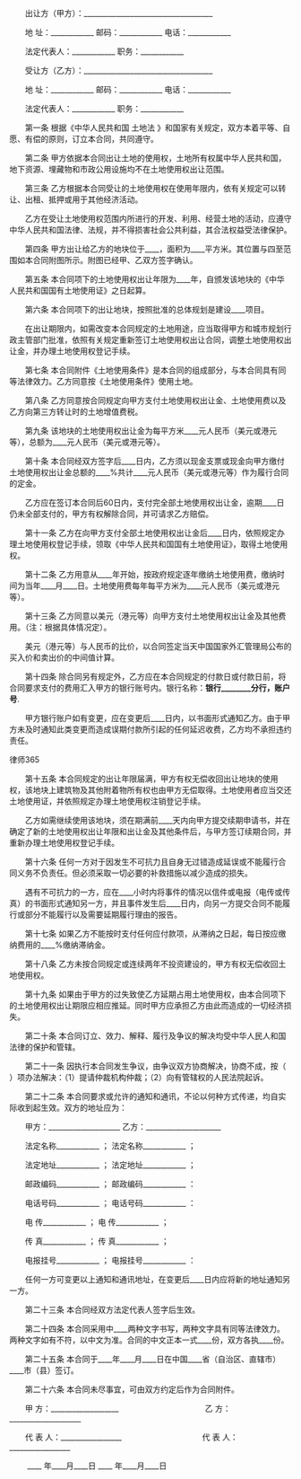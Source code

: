 
 　　出让方（甲方）：____________________________________
 
 　　地 址：____________ 邮码：____________ 电话：____________
 
 　　法定代表人：____________ 职务：____________
 
 　　受让方（乙方）：____________________________________
 
 　　地 址：____________ 邮码：____________ 电话：____________
 
 　　法定代表人：____________ 职务：____________
 
 　　第一条 根据《中华人民共和国
土地法
》和国家有关规定，双方本着平等、自愿、有偿的原则，订立本合同，共同遵守。
 
 　　第二条 甲方依据本合同出让土地的使用权，土地所有权属中华人民共和国，地下资源、埋藏物和市政公用设施均不在土地使用权出让范围。
 
 　　第三条 乙方根据本合同受让的土地使用权在使用年限内，依有关规定可以转让、出租、抵押或用于其他经济活动。
 
 　　乙方在受让土地使用权范围内所进行的开发、利用、经营土地的活动，应遵守中华人民共和国法律、法规，并不得损害社会公共利益，其合法权益受法律保护。
 
 　　第四条 甲方出让给乙方的地块位于____，面积为____平方米。其位置与四至范围如本合同附图所示。附图已经甲、乙双方签字确认。
 
 　　第五条 本合同项下的土地使用权出让年限为____年，自颁发该地块的《中华人民共和国国有土地使用证》之日起算。
 
 　　第六条 本合同项下的出让地块，按照批准的总体规划是建设____项目。
 
 　　在出让期限内，如需改变本合同规定的土地用途，应当取得甲方和城市规划行政主管部门批准，依照有关规定重新签订土地使用权出让合同，调整土地使用权出让金，并办理土地使用权登记手续。
 
 　　第七条 本合同附件《土地使用条件》是本合同的组成部分，与本合同具有同等法律效力。乙方同意按《土地使用条件》使用土地。
 
 　　第八条 乙方同意按合同规定向甲方支付土地使用权出让金、土地使用费以及乙方向第三方转让时的土地增值费税。
 
 　　第九条 该地块的土地使用权出让金为每平方米____元人民币（美元或港元等），总额为____元人民币（美元或港元等）。
 
 　　第十条 本合同经双方签字后____日内，乙方须以现金支票或现金向甲方缴付土地使用权出让金总额的____%共计____元人民币（美元或港元等）作为履行合同的定金。
 
 　　乙方应在签订本合同后60日内，支付完全部土地使用权出让金，逾期____日仍未全部支付的，甲方有权解除合同，并可请求乙方赔偿。
 
 　　第十一条 乙方在向甲方支付全部土地使用权出让金后____日内，依照规定办理土地使用权登记手续，领取《中华人民共和国国有土地使用证》，取得土地使用权。
 
 　　第十二条 乙方用意从____年开始，按政府规定逐年缴纳土地使用费，缴纳时间为当年____月____日。土地使用费每年每平方米为____元人民币（美元或港元等）。
 
 　　第十三条 乙方同意以美元（港元等）向甲方支付土地使用权出让金及其他费用。（注：根据具体情况定）。
 
 　　美元（港元等）与人民币的比价，以合同签定当天中国国家外汇管理局公布的买入价和卖出价的中间值计算。
 
 　　第十四条 除合同另有规定外，乙方应在本合同规定的付款日或付款日前，将合同要求支付的费用汇入甲方的银行账号内。银行名称：________银行________分行，账户号________.
 
 　　甲方银行账户如有变更，应在变更后____日内，以书面形式通知乙方。由于甲方未及时通知此类变更而造成误期付款所引起的任何延迟收费，乙方均不承担违约责任。
 




 
律师365






 　　第十五条 本合同规定的出让年限届满，甲方有权无偿收回出让地块的使用权，该地块上建筑物及其他附着物所有权也由甲方无偿取得。土地使用者应当交还土地使用证，并依照规定办理土地使用权注销登记手续。

 

 　　乙方如需继续使用该地块，须在期满前____天内向甲方提交续期申请书，并在确定了新的土地使用权出让年限和出让金及其他条件后，与甲方签订续期合同，并重新办理土地使用权登记手续。

 

 　　第十六条 任何一方对于因发生不可抗力且自身无过错造成延误或不能履行合同义务不负责任。但必须采取一切必要的补救措施以减少造成的损失。

 

 　　遇有不可抗力的一方，应在____小时内将事件的情况以信件或电报（电传或传真）的书面形式通知另一方，并且事件发生后____日内，向另一方提交合同不能履行或部分不能履行以及需要延期履行理由的报告。

 

 　　第十七条 如果乙方不能按时支付任何应付款项，从滞纳之日起，每日按应缴纳费用的____%缴纳滞纳金。

 

 　　第十八条 乙方未按合同规定或连续两年不投资建设的，甲方有权无偿收回土地使用权。

 

 　　第十九条 如果由于甲方的过失致使乙方延期占用土地使用权，由本合同项下的土地使用权出让期限应相应推延。同时甲方应承担乙方由此而造成的一切经济损失。

 

 　　第二十条 本合同订立、效力、解释、履行及争议的解决均受中华人民人和国法律的保护和管辖。

 

 　　第二十一条 因执行本合同发生争议，由争议双方协商解决，协商不成，按（ ）项办法解决：（1）提请仲裁机构仲裁；（2）向有管辖权的人民法院起诉。

 

 　　第二十二条 本合同要求或允许的通知和通讯，不论以何种方式传递，均自实际收到起生效。双方的地址应为：

 

 　　甲方：____________________         乙方：_____________________

 

 　　法定名称____________ ；            法定名称____________ ；

 

 　　法定地址____________ ；           法定地址____________ ；

 

 　　邮政编码____________ ；           邮政编码____________ ：

 

 　　电话号码____________ ；           电话号码____________ ：

 

 　　电    传____________ ；            电    传____________ ；

 

 　　传    真____________ ；            传    真____________ ；

 

 　　电报挂号____________ ；           电报挂号____________ ：

 

 　　任何一方可变更以上通知和通讯地址，在变更后____日内应将新的地址通知另一方。

 

 　　第二十三条 本合同经双方法定代表人签字后生效。

 

 　　第二十四条 本合同采用中____两种文字书写，两种文字具有同等法律效力。两种文字如有不符，以中文为准。合同的中文正本一式____份，双方各执____份。

 

 　　第二十五条 本合同于____年____月____日在中国____省（自治区、直辖市）____市（县）签订。

 

 　　第二十六条 本合同未尽事宜，可由双方约定后作为合同附件。

 

 　　甲 方：___________________　　　　　　　　　　　乙 方：____________________

 

 　　代 表 人：_________________　　　　　　　　　　 代 表 人：_________________ 

 

 　　        ____ 年____月____日                              ____ 年____月____日

 


 

 
 
 
 
 
  


  
 

  


  


  
 
 
 
 


